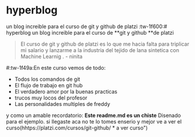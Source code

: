 # hyperblog
un blog increible para el curso de git y github de platzi
:tw-1f600:# hyperblog
un blog increible para el curso de **git y github **de platzi
>El curso de git y github de platzi es lo que me hacia falta para triplicar mi salario y lanzarme a la industria del tejido de lana sintetica con Machine Learnig
. - ninita 

#:tw-1f49a:En este curso vemos de todo:
* Todos los comandos de git
* El flujo de trabajo en git hub
* El verdadero amor por la buenas practicas 
* trucos muy locos del profesor
* Las personalidades  multiples de freddy

y como un amable recordatorio: **Este readme.md es un chiste** Disenado para el ejemplo. si llegaste aca no te lo tomes enserio y mejor ve a ver el curso(hhtps://platzi.com/cursos/git-github/ * a ver curso")